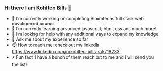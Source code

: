 ### Hi there I am Kohlten Bills 👋



- 🔭 I’m currently working on completing Bloomtechs full stack web development course
- 🌱 I’m currently learning advanced javascript, html, css and much more!
- 🤔 I’m looking for help with any additional ways to expand my knowledge
- 💬 Ask me about my experience so far 
- 📫 How to reach me: check out my linkedIn https://www.linkedin.com/in/kohlten-bills-7a5718233
- ⚡ Fun fact: I have a bunch of them reach out to me and I will send you the list!
